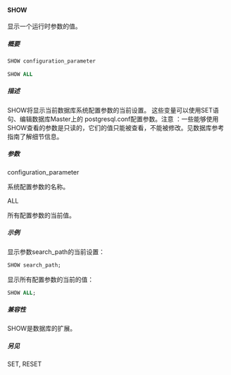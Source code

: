 #### SHOW

显示一个运行时参数的值。

##### 概要

```sql
SHOW configuration_parameter
 
SHOW ALL
```

##### 描述

SHOW将显示当前数据库系统配置参数的当前设置。 这些变量可以使用SET语句、编辑数据库Master上的 postgresql.conf配置参数。注意 ：一些能够使用SHOW查看的参数是只读的，它们的值只能被查看，不能被修改。见数据库参考指南了解细节信息。

##### 参数

configuration_parameter

系统配置参数的名称。

ALL

所有配置参数的当前值。

##### 示例

显示参数search_path的当前设置：

```sql
SHOW search_path;
```

显示所有配置参数的当前的值：

```sql
SHOW ALL;
```

##### 兼容性

SHOW是数据库的扩展。

##### 另见

SET, RESET